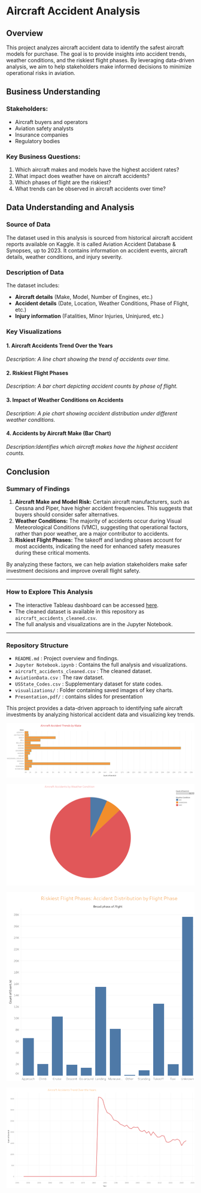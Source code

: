 # Aircraft Accident Analysis

## Overview
This project analyzes aircraft accident data to identify the safest aircraft models for purchase. The goal is to provide insights into accident trends, weather conditions, and the riskiest flight phases. By leveraging data-driven analysis, we aim to help stakeholders make informed decisions to minimize operational risks in aviation.

## Business Understanding
### Stakeholders:
- Aircraft buyers and operators
- Aviation safety analysts
- Insurance companies
- Regulatory bodies

### Key Business Questions:
1. Which aircraft makes and models have the highest accident rates?
2. What impact does weather have on aircraft accidents?
3. Which phases of flight are the riskiest?
4. What trends can be observed in aircraft accidents over time?

## Data Understanding and Analysis
### Source of Data
The dataset used in this analysis is sourced from historical aircraft accident reports available on Kaggle. It is called Aviation Accident Database & Synopses, up to 2023. It contains information on accident events, aircraft details, weather conditions, and injury severity.

### Description of Data
The dataset includes:
- **Aircraft details** (Make, Model, Number of Engines, etc.)
- **Accident details** (Date, Location, Weather Conditions, Phase of Flight, etc.)
- **Injury information** (Fatalities, Minor Injuries, Uninjured, etc.)

### Key Visualizations
#### 1. Aircraft Accidents Trend Over the Years
*Description: A line chart showing the trend of accidents over time.*

#### 2. Riskiest Flight Phases
*Description: A bar chart depicting accident counts by phase of flight.*

#### 3. Impact of Weather Conditions on Accidents
*Description: A pie chart showing accident distribution under different weather conditions.*

#### 4. Accidents by Aircraft Make (Bar Chart)
*Description:Identifies which aircraft makes have the highest accident counts.*

## Conclusion
### Summary of Findings
1. **Aircraft Make and Model Risk:** Certain aircraft manufacturers, such as Cessna and Piper, have higher accident frequencies. This suggests that buyers should consider safer alternatives.
2. **Weather Conditions:** The majority of accidents occur during Visual Meteorological Conditions (VMC), suggesting that operational factors, rather than poor weather, are a major contributor to accidents.
3. **Riskiest Flight Phases:** The takeoff and landing phases account for most accidents, indicating the need for enhanced safety measures during these critical moments.

By analyzing these factors, we can help aviation stakeholders make safer investment decisions and improve overall flight safety.

---

### How to Explore This Analysis
- The interactive Tableau dashboard can be accessed [here](https://public.tableau.com/views/AviationSafetyInsights_17430984497510/Dashboard1?:language=en-US&:sid=&:redirect=auth&:display_count=n&:origin=viz_share_link).
- The cleaned dataset is available in this repository as `aircraft_accidents_cleaned.csv`.
- The full analysis and visualizations are in the Jupyter Notebook.

---

### Repository Structure

- `README.md` : Project overview and findings.
- `Jupyter Notebook.ipynb` : Contains the full analysis and visualizations.
- `aircraft_accidents_cleaned.csv` : The cleaned dataset.
- `AviationData.csv` : The raw dataset.
- `USState_Codes.csv` : Supplementary dataset for state codes.
- `visualizations/` : Folder containing saved images of key charts.
- `Presentation,pdf/` : contains slides for presentation


This project provides a data-driven approach to identifying safe aircraft investments by analyzing historical accident data and visualizing key trends.

![Aircraft Accidents by Make](visualizations/Sheet_1.png)

![Impact of Weather Conditions](visualizations/Sheet_2.png)

![Riskiest Flight Phase](visualizations/Sheet_3.png)

![Aircraft Accidents Trends over time ](visualizations/Sheet_4.png)
